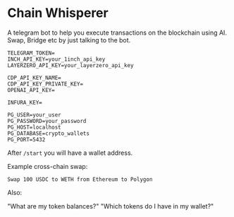 # Chain Whisperer

A telegram bot to help you execute transactions on the blockchain using AI. Swap, Bridge etc by just talking to the bot.

```
TELEGRAM_TOKEN=
INCH_API_KEY=your_1inch_api_key
LAYERZERO_API_KEY=your_layerzero_api_key

CDP_API_KEY_NAME=
CDP_API_KEY_PRIVATE_KEY=
OPENAI_API_KEY=

INFURA_KEY=

PG_USER=your_user
PG_PASSWORD=your_password
PG_HOST=localhost
PG_DATABASE=crypto_wallets
PG_PORT=5432
```

After `/start` you will have a wallet address.

Example cross-chain swap:

`Swap 100 USDC to WETH from Ethereum to Polygon`

Also:

"What are my token balances?"
"Which tokens do I have in my wallet?"
